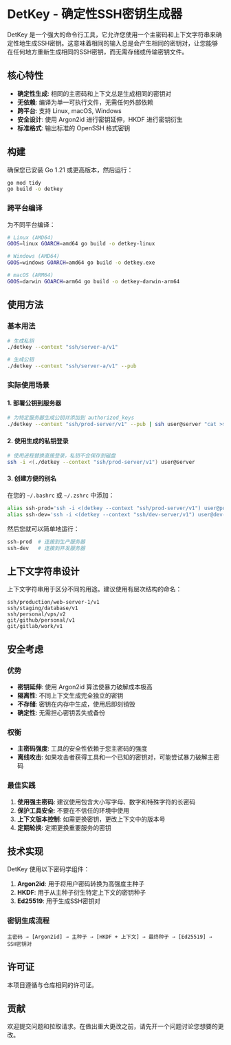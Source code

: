 # DetKey - 确定性SSH密钥生成器

DetKey 是一个强大的命令行工具，它允许您使用一个主密码和上下文字符串来确定性地生成SSH密钥。这意味着相同的输入总是会产生相同的密钥对，让您能够在任何地方重新生成相同的SSH密钥，而无需存储或传输密钥文件。

## 核心特性

- **确定性生成**: 相同的主密码和上下文总是生成相同的密钥对
- **无依赖**: 编译为单一可执行文件，无需任何外部依赖
- **跨平台**: 支持 Linux, macOS, Windows
- **安全设计**: 使用 Argon2id 进行密钥延伸，HKDF 进行密钥衍生
- **标准格式**: 输出标准的 OpenSSH 格式密钥

## 构建

确保您已安装 Go 1.21 或更高版本，然后运行：

```bash
go mod tidy
go build -o detkey
```

### 跨平台编译

为不同平台编译：

```bash
# Linux (AMD64)
GOOS=linux GOARCH=amd64 go build -o detkey-linux

# Windows (AMD64)
GOOS=windows GOARCH=amd64 go build -o detkey.exe

# macOS (ARM64)
GOOS=darwin GOARCH=arm64 go build -o detkey-darwin-arm64
```

## 使用方法

### 基本用法

```bash
# 生成私钥
./detkey --context "ssh/server-a/v1"

# 生成公钥
./detkey --context "ssh/server-a/v1" --pub
```

### 实际使用场景

#### 1. 部署公钥到服务器

```bash
# 为特定服务器生成公钥并添加到 authorized_keys
./detkey --context "ssh/prod-server/v1" --pub | ssh user@server "cat >> ~/.ssh/authorized_keys"
```

#### 2. 使用生成的私钥登录

```bash
# 使用进程替换直接登录，私钥不会保存到磁盘
ssh -i <(./detkey --context "ssh/prod-server/v1") user@server
```

#### 3. 创建方便的别名

在您的 `~/.bashrc` 或 `~/.zshrc` 中添加：

```bash
alias ssh-prod='ssh -i <(detkey --context "ssh/prod-server/v1") user@prod-server'
alias ssh-dev='ssh -i <(detkey --context "ssh/dev-server/v1") user@dev-server'
```

然后您就可以简单地运行：

```bash
ssh-prod  # 连接到生产服务器
ssh-dev   # 连接到开发服务器
```

## 上下文字符串设计

上下文字符串用于区分不同的用途。建议使用有层次结构的命名：

```
ssh/production/web-server-1/v1
ssh/staging/database/v1
ssh/personal/vps/v2
git/github/personal/v1
git/gitlab/work/v1
```

## 安全考虑

### 优势

- **密钥延伸**: 使用 Argon2id 算法使暴力破解成本极高
- **隔离性**: 不同上下文生成完全独立的密钥
- **不存储**: 密钥在内存中生成，使用后即刻销毁
- **确定性**: 无需担心密钥丢失或备份

### 权衡

- **主密码强度**: 工具的安全性依赖于您主密码的强度
- **离线攻击**: 如果攻击者获得工具和一个已知的密钥对，可能尝试暴力破解主密码

### 最佳实践

1. **使用强主密码**: 建议使用包含大小写字母、数字和特殊字符的长密码
2. **保护工具安全**: 不要在不信任的环境中使用
3. **上下文版本控制**: 如需更换密钥，更改上下文中的版本号
4. **定期轮换**: 定期更换重要服务的密钥

## 技术实现

DetKey 使用以下密码学组件：

1. **Argon2id**: 用于将用户密码转换为高强度主种子
2. **HKDF**: 用于从主种子衍生特定上下文的密钥种子
3. **Ed25519**: 用于生成SSH密钥对

### 密钥生成流程

```
主密码 → [Argon2id] → 主种子 → [HKDF + 上下文] → 最终种子 → [Ed25519] → SSH密钥对
```

## 许可证

本项目遵循与仓库相同的许可证。

## 贡献

欢迎提交问题和拉取请求。在做出重大更改之前，请先开一个问题讨论您想要的更改。
